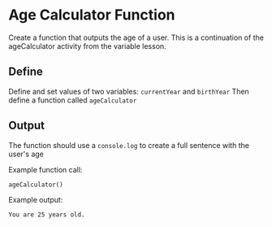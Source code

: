 # Age Calculator Function

Create a function that outputs the age of a user. This is a continuation of the ageCalculator activity from the variable lesson.

## Define 

Define and set values of two variables: `currentYear` and `birthYear`
Then define a function called `ageCalculator`

## Output

The function should use a `console.log` to create a full sentence with the user's age

Example function call:
```
ageCalculator()
```
Example output:
```
You are 25 years old.
```